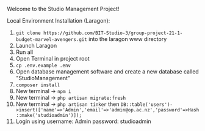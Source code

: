 Welcome to the Studio Management Project!

Local Environment Installation (Laragon):

1. `git clone https://github.com/BIT-Studio-3/group-project-21-1-budget-marvel-avengers.git` into the laragon www directory
2. Launch Laragon
3. Run all
4. Open Terminal in project root
5. `cp .env.example .env`
6. Open database management software and create a new database called "StudioManagement"
7. `composer install`
8. New terminal -> `npm i`
9. New terminal -> `php artisan migrate:fresh`
10. New terminal -> `php artisan tinker` then `DB::table('users')->insert(['name'=>'Admin','email'=>'admin@op.ac.nz','password'=>Hash::make('studioadmin')]);`
11. Login using username: Admin password: studioadmin
